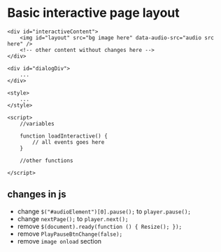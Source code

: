 
# Basic interactive page layout

```
<div id="interactiveContent">
    <img id="layout" src="bg image here" data-audio-src="audio src here" />
    <!-- other content without changes here -->
</div>

<div id="dialogDiv">
    ...
</div>

<style>
    ...
</style>

<script>
    //variables
    
    function loadInteractive() {
        // all events goes here
    }
    
    //other functions
    
</script>

```

## changes in js

* change ```$("#audioElement")[0].pause();``` to ```player.pause();```
* change ```nextPage();``` to ```player.next();```
* remove ```$(document).ready(function () { Resize(); });```
* remove ```PlayPauseBtnChange(false);```
* remove ```image onload``` section
